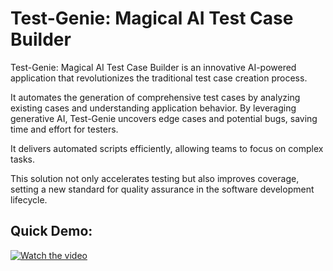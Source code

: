 # Test-Genie: Magical AI Test Case Builder

Test-Genie: Magical AI Test Case Builder is an innovative AI-powered application that revolutionizes the traditional test case creation process. 

It automates the generation of comprehensive test cases by analyzing existing cases and understanding application behavior. 
By leveraging generative AI, Test-Genie uncovers edge cases and potential bugs, saving time and effort for testers. 

It delivers automated scripts efficiently, allowing teams to focus on complex tasks. 

This solution not only accelerates testing but also improves coverage, setting a new standard for quality assurance in the software development lifecycle.


## Quick Demo:
[![Watch the video](https://img.youtube.com/vi/TaEIyqR7qSo/maxresdefault.jpg)](https://youtu.be/TaEIyqR7qSo)



